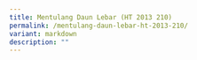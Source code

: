 ```yaml
---
title: Mentulang Daun Lebar (HT 2013 210)
permalink: /mentulang-daun-lebar-ht-2013-210/
variant: markdown
description: ""
---
```

